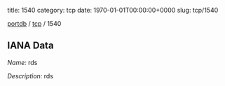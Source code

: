 title: 1540
category: tcp
date: 1970-01-01T00:00:00+0000
slug: tcp/1540

[portdb](/) / [tcp](/category/tcp.html) / 1540


## IANA Data

_Name:_ rds

_Description:_ rds

